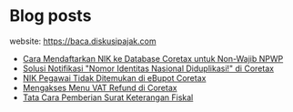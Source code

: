 # Blog posts

website: https://baca.diskusipajak.com

<!-- BLOG-POST-LIST:START -->
- [Cara Mendaftarkan NIK ke Database Coretax untuk Non-Wajib NPWP](https://baca.diskusipajak.com/cara-mendaftarkan-nik-ke-database-coretax-untuk-non-wajib-npwp/)
- [Solusi Notifikasi &quot;Nomor Identitas Nasional Diduplikasi!&quot; di Coretax](https://baca.diskusipajak.com/solusi-notifikasi-nomor-identitas-nasional-diduplikasi-di-coretax/)
- [NIK Pegawai Tidak Ditemukan di eBupot Coretax](https://baca.diskusipajak.com/nik-pegawai-tidak-ditemukan-di-ebupot-coretax/)
- [Mengakses Menu VAT Refund di Coretax](https://baca.diskusipajak.com/mengakses-menu-vat-refund-di-coretax/)
- [Tata Cara Pemberian Surat Keterangan Fiskal](https://baca.diskusipajak.com/tata-cara-pemberian-surat-keterangan-fiskal/)
<!-- BLOG-POST-LIST:END -->

<!--
**kelaspajak/kelaspajak** is a ✨ _special_ ✨ repository because its `README.md` (this file) appears on your GitHub profile.

Here are some ideas to get you started:

- 🔭 I’m currently working on ...
- 🌱 I’m currently learning ...
- 👯 I’m looking to collaborate on ...
- 🤔 I’m looking for help with ...
- 💬 Ask me about ...
- 📫 How to reach me: ...
- 😄 Pronouns: ...
- ⚡ Fun fact: ...
-->
